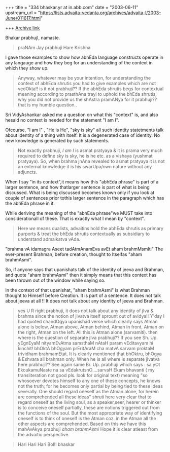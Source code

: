 +++
title = "334 bhaskar.yr at in.abb.com"
date = "2003-06-11"
upstream_url = "https://lists.advaita-vedanta.org/archives/advaita-l/2003-June/011617.html"

+++
[Archive link](https://lists.advaita-vedanta.org/archives/advaita-l/2003-June/011617.html)

Bhakar prabhujI, namaste.

> praNAm Jay prabhuji
> Hare Krishna

I gave those examples to show how abhEda  language constructs operate in
any langauge and how they beg for an  understanding of the context in
which they show up.

>  Anyway, whatever may be your intention, for understanding the context of
abhEda shrutis you had to give examples which are not vedOkta!!  is it not
prabhuji??  If the abhEda shrutis begs for contextual meaning according to
prasthAna trayi to uphold the bhEda shrutis, why you did not provide us the
shAstra pramANya for it prabhuji?? that is my humble question..

Sri VidyAshankar asked me a question on what this "context" is, and also
hesaid no context is needed for the statement "I am  I".

Ofcourse, "I am I" , "He is He", "sky is sky" all such  identity
statetments talk about identity of a thing with itself. It is a
degenerated case of identity. No new knowledge is  generated by such
statements.

>  Not exactly prabhuji, *I am I* is asmat pratyaya & it is prama very much
required to define sky is sky, he is he etc. as a vishaya (yushmat
pratyaya).  So, when brahma jnAna revealed to asmat pratyaya it is not an
external knowledge it is his swarUpa/own nature without any adjuncts.

When I say "in its context",it means how this "abhEda  phrase" is part
of a larger sentence, and how thatlarger sentence is  part of what is
being discussed. What is being discussed  becomes known only if you look
at couple of sentences prior tothis  larger  sentence in the paragraph
which has the abhEda phrase in  it.

While deriving the meaning of the "abhEda phrase"we MUST take into
considerationall of these. That is exactly what I mean by  "context".

>  Here *we* means dualists, advaitins hold the abhEda shrutis as primary
purports & treat the bhEda shrutis contextually as subsidiary to understand
admaikatva vAda.

"brahma vA idamagra Aseet tadAtmAnamEva avEt aham brahmMsmIti"
The ever-present Brahman, before creation, thought to Itselfas "aham
brahmAsmi".

So, if anyone says that upanishats talk of the identity of jeeva and
Brahman, and quote "aham brahmAsmi" then it simply means  that this
context has been thrown out of the window while saying  so.

In the context of that upanishat, "aham brahmAsmi" is what Brahman
thought to Himself before Creation. It is part of a  sentence. It does
not talk about jeeva at all !! It does not talk about any identity of
jeeva and Brahman.

>  yes U R right prabhuji, it does not talk about any identity of jIva &
brahma since the notion of jIvatva itself  sprount out of avidya!!    Y'day
I had quoted chandOgya upanishad verse which clearly says Atman alone is
below, Atman above, Atman behind, Atman in front, Atman on the right, Atman
on the left.  All this is Atman alone (sarvamiti). then where is the
question of separate jIva prabhuji??  If you see Sh. Up. yEgnEyaM
nityamEvAtma samsthaM nAtaH param vEditavyam hi kinchit! bhOktA bhOgyam
prEritAraM cha matvA sarvam proktaM trividham brahmamEtat.  It is clearly
mentioned that bhOktru, bhOgya & Eshvara all brahman only.  When he is all
where is separate jIvatva here prabhuji??  See again same Br. Up. prabhuji
which says : sa yOt EkoukamuNaste na sa vEdakrutsnO....sarvaH Ekam bhavanti
( my transliteration not good pls. look for original text) meaning "so
whosoever devotes himself to any one of these concepts, he knows not the
truth; for he becomes only partial by being tied to these ideas severally.
One should regard oneself as the Atman alone, for herein are comprehended
all these ideas"  shruti here very clear that to regard oneself as the
living soul, as a speaker,seer, hearer or thinker is to conceive oneself
partially, these are notions triggered out from the functions of the soul.
But the most appropriate way of identifying oneself is to think of oneself
is the Atman coz. in the Atman all the other aspects are comprehended.
Based on this we have this mahAvAkya prabhuji *aham brahmAsmi*  Hope it is
clear atleast from the advaitic perspective.

> Hari Hari Hari Bol!!
> bhaskar



